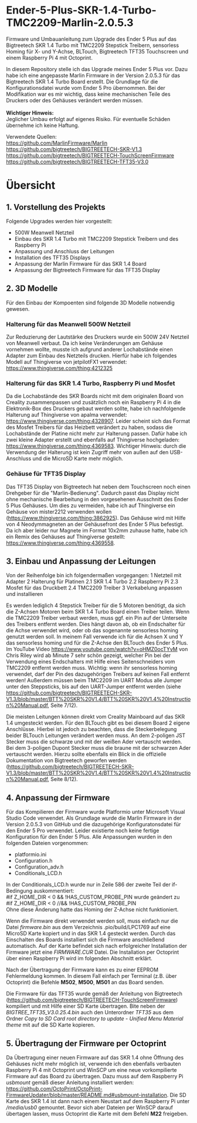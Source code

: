# Ender-5-Plus-SKR-1.4-Turbo-TMC2209-Marlin-2.0.5.3
Firmware und Umbauanleitung zum Upgrade des Ender 5 Plus auf das Bigtreetech SKR 1.4 Turbo mit TMC2209 Stepstick Treibern, sensorless Homing für X- und Y-Achse, BLTouch, Bigtreetech TFT35 Touchscreen und einem Raspberry Pi 4 mit Octoprint.

In diesem Repository stelle ich das Upgrade meines Ender 5 Plus vor. Dazu habe ich eine angepasste Marlin Firmware in der Version 2.0.5.3 für das Bigtreetech SKR 1.4 Turbo Board erstellt. Die Grundlage für die Konfigurationsdatei wurde vom Ender 5 Pro übernommen.
Bei der Modifikation war es mir wichtig, dass keine mechanischen Teile des Druckers oder des Gehäuses verändert werden müssen.<br>
<br>
**Wichtiger Hinweis:** <br>
Jeglicher Umbau erfolgt auf eigenes Risiko. Für eventuelle Schäden übernehme ich keine Haftung.

Verwendete Quellen: <br>
https://github.com/MarlinFirmware/Marlin <br>
https://github.com/bigtreetech/BIGTREETECH-SKR-V1.3 <br>
https://github.com/bigtreetech/BIGTREETECH-TouchScreenFirmware <br>
https://github.com/bigtreetech/BIGTREETECH-TFT35-V3.0 <br>

# Übersicht
## 1. Vorstellung des Projekts
Folgende Upgrades werden hier vorgestellt:
- 500W Meanwell Netzteil
- Einbau des SKR 1.4 Turbo mit TMC2209 Stepstick Treibern und des Raspberry Pi
- Anpassung und Anschluss der Leitungen
- Installation des TFT35 Displays
- Anpassung der Marlin Firmware für das SKR 1.4 Board
- Anpassung der Bigtreetech Firmware für das TFT35 Display

## 2. 3D Modelle
Für den Einbau der Kompoenten sind folgende 3D Modelle notwendig gewesen.
### Halterung für das Meanwell 500W Netzteil
Zur Reduzierung der Lautstärke des Druckers wurde ein 500W 24V Netzteil von Meanwell verbaut. Da ich keine Veränderungen am Gehäuse vornehmen wollte, musste ich aufgrund anderer Lochabstände einen Adapter zum Einbau des Netzteils drucken. Hierfür habe ich folgendes Modell auf Thingiverse von jetpilotFX1 verwendet: https://www.thingiverse.com/thing:4212325

### Halterung für das SKR 1.4 Turbo, Raspberry Pi und Mosfet
Da die Lochabstände des SKR Boards nicht mit dem originalen Board von Creality zusammenpassen und zusätzlich noch ein Raspberry Pi 4 in die Elektronik-Box des Druckers gebaut werden sollte, habe ich nachfolgende Halterung auf Thingiverse von apalma verwendet: https://www.thingiverse.com/thing:4328907. Leider scheint sich das Format des Mosfet Treibers für das Heizbett verändert zu haben, sodass die Lochabstände der Platine nicht mehr zur Halterung passen. Dafür habe ich zwei kleine Adapter erstellt und ebenfalls auf Thingiverse hochgeladen: https://www.thingiverse.com/thing:4369583. Wichtiger Hinweis: durch die Verwendung der Halterung ist kein Zugriff mehr von außen auf den USB-Anschluss und die MicroSD Karte mehr möglich.

### Gehäuse für TFT35 Display
Das TFT35 Display von Bigtreetech hat neben dem Touchscreen noch einen Drehgeber für die "Marlin-Bedienung". Dadurch passt das Display nicht ohne mechanische Bearbeitung in den vorgesehenen Ausschnitt des Ender 5 Plus Gehäuses. Um dies zu vermeiden, habe ich auf Thingiverse ein Gehäuse von mister2212 verwenden wollen (https://www.thingiverse.com/thing:3862925). Das Gehäuse wird mit Hilfe von 4 Neodymmagneten an der Gehäusefront des Ender 5 Plus befestigt. Da ich aber leider nur Magnete im Format 10x2mm zuhause hatte, habe ich ein Remix des Gehäuses auf Thingiverse gestellt: https://www.thingiverse.com/thing:4369558.

## 3. Einbau und Anpassung der Leitungen
Von der Reihenfolge bin ich folgendermaßen vorgegangen:
1 Netzteil mit Adapter
2 Halterung für Platinen
2.1 SKR 1.4 Turbo
2.2 Raspberry Pi
2.3 Mosfet für das Druckbett
2.4 TMC2209 Treiber
3 Verkabelung anpassen und installieren

Es werden lediglich 4 Stepstick Treiber für die 5 Motoren benötigt, da sich die Z-Achsen Motoren beim SKR 1.4 Turbo Board einen Treiber teilen. Wenn die TMC2209 Treiber verbaut werden, muss ggf. ein Pin auf der Unterseite des Treibers entfernt werden. Dies hängt davon ab, ob ein Endschalter für die Achse verwendet wird, oder ob das sogenannte sensorless homing genutzt werden soll. In meinem Fall verwende ich für die Achsen X und Y das sensorless homing und für die Z-Achse den BLTouch des Ender 5 Plus. Im YouTube Video https://www.youtube.com/watch?v=oHMZ0ocTYvM von Chris Riley wird ab Minute 7 sehr schön gezeigt, welcher Pin bei der Verwendung eines Endschalters mit Hilfe eines Seitenschneiders vom TMC2209 entfernt werden muss. Wichtig: wenn ihr sensorless homing verwendet, darf der Pin des dazugehörigen Treibers auf keinen Fall entfernt werden! Außerdem müssen beim TMC2209 im UART Modus alle Jumper unter den Steppsticks, bis auf den UART-Jumper entfernt werden (siehe https://github.com/bigtreetech/BIGTREETECH-SKR-V1.3/blob/master/BTT%20SKR%20V1.4/BTT%20SKR%20V1.4%20Instruction%20Manual.pdf, Seite 7/12).

Die meisten Leitungen können direkt vom Creality Mainboard auf das SKR 1.4 umgesteckt werden. Für den BLTouch gibt es bei diesem Board 2 eigene Anschlüsse. Hierbei ist jedoch zu beachten, dass die Steckerbelegung beider BLTouch Leitungen verändert werden muss. An dem 2-poligen JST Stecker muss die schwarze und mit der weißen Ader vertauscht werden. Bei dem 3-poligen Dupont Stecker muss die braune mit der schwarzen Ader vertauscht werden. Hierzu sollte ebenfalls ein Blick in die offizielle Dokumentation von Bigtreetech geworfen werden (https://github.com/bigtreetech/BIGTREETECH-SKR-V1.3/blob/master/BTT%20SKR%20V1.4/BTT%20SKR%20V1.4%20Instruction%20Manual.pdf, Seite 8/12).

## 4. Anpassung der Firmware
Für das Kompilieren der Firmware wurde Platformio unter Microsoft Visual Studio Code verwendet.
Als Grundlage wurde die Marlin Firmware in der Version 2.0.5.3 von GitHub und die dazugehörige Konfiguratonsdatei für den Ender 5 Pro verwendet. Leider existierte noch keine fertige Konfiguration für den Ender 5 Plus.
Alle Anpassungen wurden in den folgenden Dateien vorgenommen:
- platformio.ini
- Configuration.h
- Configuration_adv.h
- Conditionals_LCD.h

In der Conditionals_LCD.h wurde nur in Zeile 586 der zweite Teil der if-Bedingung auskommentiert: <br>
#if Z_HOME_DIR < 0 && !HAS_CUSTOM_PROBE_PIN wurde geändert zu <br>
#if Z_HOME_DIR < 0 //&& !HAS_CUSTOM_PROBE_PIN <br>
Ohne diese Änderung hatte das Homing der Z-Achse nicht funktioniert.

Wenn die Firmware direkt verwendet werden soll, muss einfach nur die Datei *firmware.bin* aus dem Verzeichnis .pio/build/LPC1769 auf eine MicroSD Karte kopiert und in das SKR 1.4 gesteckt werden. Durch das Einschalten des Boards installiert sich die Firmware anschließend automatisch. Auf der Karte befindet sich nach erfolgreicher Installation der Firmware jetzt eine *FIRMWARE.CUR* Datei. Die Installation per Octoprint über einen Raspberry Pi wird im folgenden Abschnitt erklärt.

Nach der Übertragung der Firmware kann es zu einer EEPROM Fehlermeldung kommen. In diesem Fall einfach per Terminal (z.B. über Octoprint) die Befehle **M502**, **M500**, **M501** an das Board senden.

Die Firmware für das TFT35 wurde gemäß der Anleitung von Bigtreetech (https://github.com/bigtreetech/BIGTREETECH-TouchScreenFirmware) kompiliert und mit Hilfe einer SD Karte übertragen. Bite neben der *BIGTREE_TFT35_V3.0.25.4.bin* auch den Unterordner *TFT35* aus dem Ordner *Copy to SD Card root directory to update - Unified Menu Material theme* mit auf die SD Karte kopieren.

## 5. Übertragung der Firmware per Octoprint
Da Übertragung einer neuen Firmware auf das SKR 1.4 ohne Öffnung des Gehäuses nicht mehr möglich ist, verwende ich den ebenfalls verbauten Raspberry Pi 4 mit Octoprint und WinSCP um eine neue vorkompilierte Firmware auf das Board zu übertragen.
Dazu muss auf dem Raspberry Pi *usbmount* gemäß dieser Anleitung installiert werden: https://github.com/OctoPrint/OctoPrint-FirmwareUpdater/blob/master/README.md#usbmount-installation. Die SD Karte des SKR 1.4 ist dann nach einem Neustart auf dem Raspberry Pi unter */media/usb0* gemountet. Bevor sich aber Dateien per WinSCP darauf übertagen lassen, muss Octoprint die Karte mit dem Befehl **M22** freigeben.
